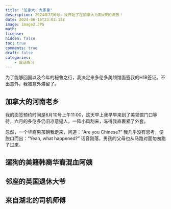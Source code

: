 ```yaml
---
title: "加拿大，大家拿"
description: 2024年7月6号，我开始了在加拿大为期x天的流放！
date: 2024-06-16T23:03:13Z
image: image2.JPG
math: 
license: 
hidden: false
toc: true
comments: true
draft: false
categories:
    - 废话练习
---
```


为了能够回国以及今年的秘鲁之行，我决定来多伦多美领馆面签我的H1B签证。不出意外，我被意外滞留了。
## 加拿大的河南老乡
我的面签预约时间是6月10号上午11:00，这天早上我早早来到了美领馆门口等待，六月的多伦多仍旧凉意逼人，一阵小风刮来，冻得我直裹紧了外套。

忽然，一个华裔男孩朝我走来，问道：“Are you Chinese?” 我几乎没有思考，便脱口而出：“Yeah, what happened?” 话音刚落，男孩的父母也从马路对面匆匆跑了过来。

## 遛狗的美籍韩裔华裔混血阿姨
## 邻座的英国退休大爷
## 来自湖北的司机师傅
